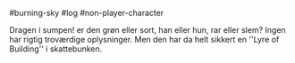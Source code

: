 #burning-sky #log #non-player-character

Dragen i sumpen! er den grøn eller sort, han eller hun, rar eller slem? Ingen har rigtig troværdige oplysninger. Men den har da helt sikkert en ''Lyre of Building'' i skattebunken.
